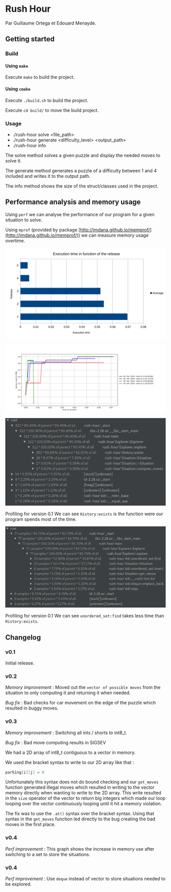# Rush Hour

Par Guillaume Ortega et Edouard Menayde.

## Getting started

### Build

#### Using `make`

Execute `make` to build the project.

#### Using `cmake`

Execute `./build.sh` to build the project.

Execute `cd build/` to move the build project.

### Usage

- ./rush-hour solve <file_path>
- ./rush-hour generate <difficulty_level> <output_path>
- ./rush-hour info

The solve method solves a given puzzle and display the needed moves to solve it.

The generate method generates a puzzle of a difficulty between 1 and 4 included and writes it to the output path.

The info method shows the size of the struct/classes used in the project.

## Performance analysis and memory usage

Using `perf` we can analyse the performance of our program for a given situation to solve.

Using `mprof` (provided by package [http://jmdana.github.io/memprof/](http://jmdana.github.io/memprof/)) we can measure memory usage overtime.

![](doc/perf/rush_hour.svg)

![](doc/memory_usage/graph.svg)

![](doc/perf/perf01.png)

Profiling for version 0.1
We can see `History:exists` is the function were our program spends most of the time.

![](doc/perf/perf04.png)

Profiling for version 0.1
We can see `unordered_set:find` takes less time than `History:exists`.

## Changelog

### v0.1
Initial release.

### v0.2
*Memory improvement* : Moved out the `vector of possible moves` from the situation to only computing it and returning 
it when needed.

*Bug fix* : Bad checks for car movement on the edge of the puzzle which resulted in buggy moves.

### v0.3
*Memory improvement* : Switching all ints / shorts to int8_t.

*Bug fix* : Bad move computing results in SIGSEV

We had a 2D array of int8_t contiguous to a vector in memory.

We used the bracket syntax to write to our 2D array like that :
```cpp
parking[i][j] = 0
```
Unfortunately this syntax does not do bound checking and our `get_moves` function generated illegal moves which 
resulted in writing to the vector memory directly when wanting to write to the 2D array. This write resulted in the 
`size` operator of the vector to return big integers which made our loop looping over the vector continuously looping
 until it hit a memory violation.

The fix was to use the `.at()` syntax over the bracket syntax.
 Using that syntax in the `get_moves` function led 
directly to the bug creating the bad moves in the first place.

### v0.4
*Perf improvement* : This graph shows the increase in memory use after switching to a set to store the situations.

### v0.4
*Perf improvement* : Use `deque` instead of vector to store situations needed to be explored.
